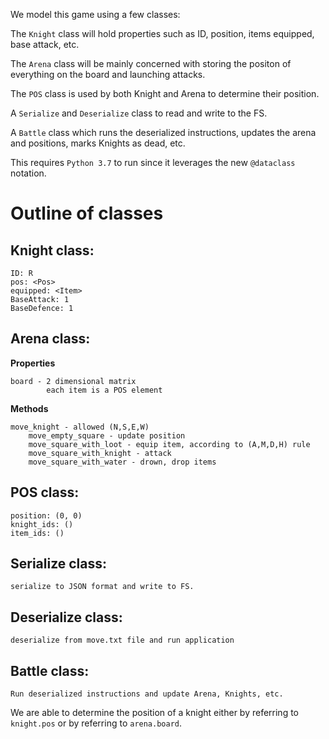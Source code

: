 We model this game using a few classes:

The `Knight` class will hold properties such as ID, position, items equipped, base attack, etc.

The `Arena` class will be mainly concerned with storing the positon of everything on the board and
launching attacks.

The `POS` class is used by both Knight and Arena to determine their position.

A `Serialize` and `Deserialize` class to read and write to the FS.

A `Battle` class which runs the deserialized instructions, updates the arena and positions, marks Knights as dead, etc.

This requires `Python 3.7` to run since it leverages the new `@dataclass` notation.

# Outline of classes

## Knight class:

    ID: R
    pos: <Pos>
    equipped: <Item>
    BaseAttack: 1
    BaseDefence: 1

## Arena class:

**Properties**

    board - 2 dimensional matrix
            each item is a POS element

**Methods**

    move_knight - allowed (N,S,E,W)
        move_empty_square - update position
        move_square_with_loot - equip item, according to (A,M,D,H) rule
        move_square_with_knight - attack
        move_square_with_water - drown, drop items

## POS class:

    position: (0, 0)
    knight_ids: ()
    item_ids: ()

## Serialize class:

    serialize to JSON format and write to FS.

## Deserialize class:

    deserialize from move.txt file and run application


## Battle class:

    Run deserialized instructions and update Arena, Knights, etc.


We are able to determine the position of a knight either by referring to `knight.pos`
or by referring to `arena.board`.

